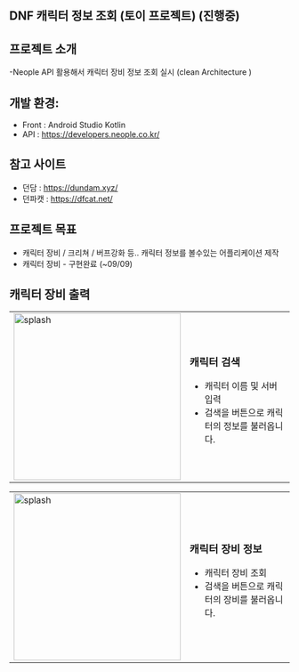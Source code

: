 ## DNF 캐릭터 정보 조회 (토이 프로젝트) (진행중) 


## 프로젝트 소개
-Neople API 활용해서 캐릭터 장비 정보 조회 실시 (clean Architecture )


## 개발 환경:
- Front : Android Studio Kotlin
- API : https://developers.neople.co.kr/

## 참고 사이트
- 던담 : https://dundam.xyz/
- 던파캣 : https://dfcat.net/


## 프로젝트 목표 
- 캐릭터 장비 / 크리쳐 / 버프강화 등.. 캐릭터 정보를 볼수있는 어플리케이션 제작
- 캐릭터 장비 - 구현완료 (~09/09)

##  캐릭터 장비 출력 

<table>
  <tr>
    <td><img src="https://github.com/user-attachments/assets/9c27af14-1949-4b66-936e-13d8a27ee09c" alt="splash" width="300"/></td>
    <td>
      <h3>캐릭터 검색</h3>
      <ul>
        <li>캐릭터 이름 및 서버 입력</li>
        <li>검색을 버튼으로 캐릭터의 정보를 불러옵니다.</li>
      </ul>
    </td>
  </tr>
</table>

<table>
  <tr>
    <td><img src="https://github.com/user-attachments/assets/bb653a77-6560-4ce2-bf5e-e371242e1108" alt="splash" width="300"/></td>
    <td>
      <h3>캐릭터 장비 정보</h3>
      <ul>
        <li>캐릭터 장비 조회</li>
        <li>검색을 버튼으로 캐릭터의 장비를 불러옵니다.</li>
      </ul>
    </td>
  </tr>
</table>
